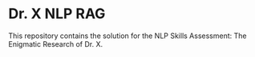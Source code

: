 # Dr. X NLP RAG

This repository contains the solution for the NLP Skills Assessment: The Enigmatic Research of Dr. X.



